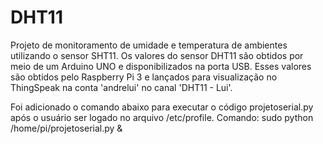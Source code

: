 # DHT11
Projeto de monitoramento de umidade e temperatura de ambientes utilizando o sensor SHT11. 
Os valores do sensor DHT11 são obtidos por meio de um Arduino UNO e disponibilizados na porta USB. Esses valores são obtidos pelo Raspberry Pi 3 e lançados para visualização no ThingSpeak na conta 'andrelui' no canal 'DHT11 - Lui'.

Foi adicionado o comando abaixo para executar o código projetoserial.py após o usuário ser logado no arquivo /etc/profile.
Comando: sudo python /home/pi/projetoserial.py &
